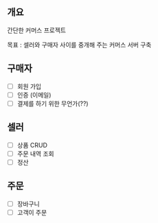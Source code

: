 ## 개요
간단한 커머스 프로젝트

목표 : 셀러와 구매자 사이를 중개해 주는 커머스 서버 구축

## 구매자
- [ ] 회원 가입
- [ ] 인증 (이메일)
- [ ] 결제를 하기 위한 무언가(??)
## 셀러
- [ ] 상품 CRUD
- [ ] 주문 내역 조회
- [ ] 정산
## 주문
- [ ] 장바구니
- [ ] 고객이 주문